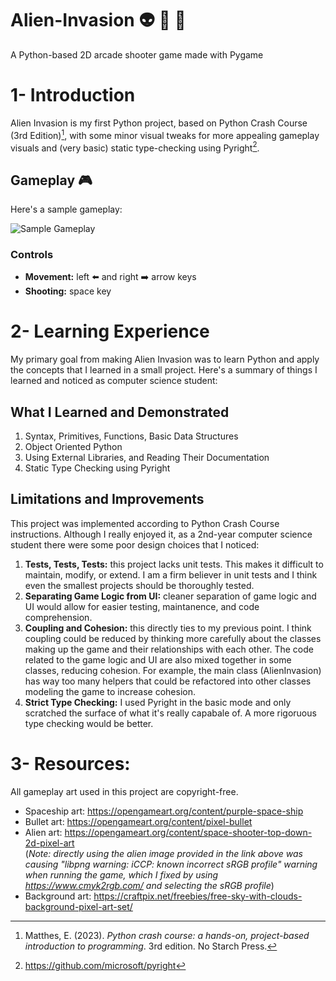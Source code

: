 # Alien-Invasion :alien: :rocket: :statue_of_liberty:
A Python-based 2D arcade shooter game made with Pygame
# 1- Introduction
Alien Invasion is my first Python project, based on Python Crash Course (3rd Edition)[^1], with some minor visual tweaks for more appealing gameplay visuals and (very basic) static type-checking using Pyright[^2]. 

[^1]: Matthes, E. (2023). *Python crash course: a hands-on, project-based introduction to programming*. 3rd edition. No Starch Press.

[^2]: https://github.com/microsoft/pyright

## Gameplay :video_game:
Here's a sample gameplay:

![Sample Gameplay](sample_gameplay.gif)

### Controls
- **Movement:** left :arrow_left: and right :arrow_right: arrow keys
- **Shooting:** space key


# 2- Learning Experience
My primary goal from making Alien Invasion was to learn Python and apply the concepts that I learned in a small project. Here's a summary of things I learned and noticed as computer science student:

## What I Learned and Demonstrated
1. Syntax, Primitives, Functions, Basic Data Structures
2. Object Oriented Python
3. Using External Libraries, and Reading Their Documentation
4. Static Type Checking using Pyright

## Limitations and Improvements
This project was implemented according to Python Crash Course instructions. Although I really enjoyed it, as a 2nd-year computer science student there were some poor design choices that I noticed:
1. **Tests, Tests, Tests:** this project lacks unit tests. This makes it difficult to maintain, modify, or extend. I am a firm believer in unit tests and I think even the smallest projects should be thoroughly tested.
2. **Separating Game Logic from UI:** cleaner separation of game logic and UI would allow for easier testing, maintanence, and code comprehension. 
3. **Coupling and Cohesion:** this directly ties to my previous point. I think coupling could be reduced by thinking more carefully about the classes making up the game and their relationships with each other. The code related to the game logic and UI are also mixed together in some classes, reducing cohesion. For example, the main class (AlienInvasion) has way too many helpers that could be refactored into other classes modeling the game to increase cohesion.
4. **Strict Type Checking:** I used Pyright in the basic mode and only scratched the surface of what it's really capabale of. A more rigoruous type checking would be better.



# 3- Resources:
All gameplay art used in this project are copyright-free.
- Spaceship art: https://opengameart.org/content/purple-space-ship
- Bullet art: https://opengameart.org/content/pixel-bullet
- Alien art: https://opengameart.org/content/space-shooter-top-down-2d-pixel-art \
(*Note: directly using the alien image provided in the link above was causing "libpng warning: iCCP: known incorrect sRGB profile" warning when running the game, which I fixed by using https://www.cmyk2rgb.com/ and selecting the sRGB profile*)
- Background art:  https://craftpix.net/freebies/free-sky-with-clouds-background-pixel-art-set/

